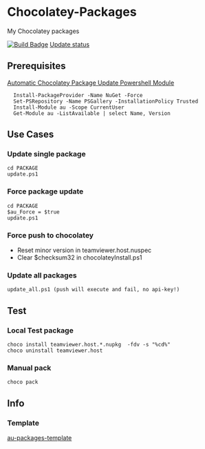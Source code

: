 # Chocolatey-Packages

My Chocolatey packages

[![Build Badge](https://ci.appveyor.com/api/projects/status/r3tg6hf53jli0bid?svg=true)](https://ci.appveyor.com/project/codingsteff/chocolatey-packages)
[Update status](https://gist.github.com/codingsteff/11d4abbe6bb1fcd50426bad5b7ea88de)

## Prerequisites

[Automatic Chocolatey Package Update Powershell Module](https://github.com/majkinetor/au)

      Install-PackageProvider -Name NuGet -Force
      Set-PSRepository -Name PSGallery -InstallationPolicy Trusted
      Install-Module au -Scope CurrentUser
      Get-Module au -ListAvailable | select Name, Version

## Use Cases

### Update single package

    cd PACKAGE
    update.ps1

### Force package update

    cd PACKAGE
    $au_Force = $true
    update.ps1

### Force push to chocolatey

- Reset minor version in teamviewer.host.nuspec
- Clear $checksum32 in chocolateyInstall.ps1

### Update all packages

    update_all.ps1 (push will execute and fail, no api-key!)

## Test

### Local Test package

    choco install teamviewer.host.*.nupkg  -fdv -s "%cd%"
    choco uninstall teamviewer.host

### Manual pack

    choco pack

## Info

### Template

[au-packages-template](https://github.com/majkinetor/au-packages-template)